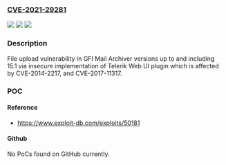 ### [CVE-2021-29281](https://cve.mitre.org/cgi-bin/cvename.cgi?name=CVE-2021-29281)
![](https://img.shields.io/static/v1?label=Product&message=n%2Fa&color=blue)
![](https://img.shields.io/static/v1?label=Version&message=n%2Fa&color=blue)
![](https://img.shields.io/static/v1?label=Vulnerability&message=n%2Fa&color=brighgreen)

### Description

File upload vulnerability in GFI Mail Archiver versions up to and including 15.1 via insecure implementation of Telerik Web UI plugin which is affected by CVE-2014-2217, and CVE-2017-11317.

### POC

#### Reference
- https://www.exploit-db.com/exploits/50181

#### Github
No PoCs found on GitHub currently.


